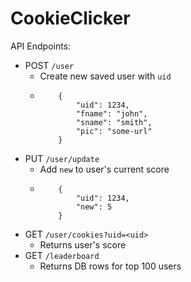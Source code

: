 # CookieClicker

API Endpoints:
* POST `/user`
    * Create new saved user with `uid` 
    *   ``` 
            {
                "uid": 1234,
                "fname": "john",
                "sname": "smith",
                "pic": "some-url"
            } 
        ```
* PUT `/user/update`
    * Add `new` to user's current score
    *   ``` 
            {
                "uid": 1234,
                "new": 5
            } 
        ``` 
* GET `/user/cookies?uid=<uid>`
    *   Returns user's score
* GET `/leaderboard`
    * Returns DB rows for top 100 users
